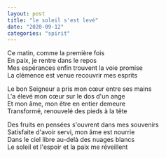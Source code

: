 ```yaml
---
layout: post
title: "le soleil s'est levé"
date: "2020-09-12"
categories: "spirit"
---
```


Ce matin, comme la première fois  
En paix, je rentre dans le repos  
Mes espérances enfin trouvent la voie promise  
La clémence est venue recouvrir mes esprits  

Le bon Seigneur a pris mon cœur entre ses mains  
L'a élevé mon cœur sur le dos d'un ange  
Et mon âme, mon être en entier demeure  
Transformé, renouvelé des pieds à la tête  

Des fruits en pensées s'ouvrent dans mes souvenirs  
Satisfaite d'avoir servi, mon âme est nourrie  
Dans le ciel libre au-delà des nuages blancs  
Le soleil et l'espoir et la paix me réveillent  

